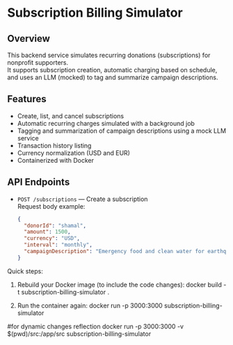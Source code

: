 # Subscription Billing Simulator

## Overview

This backend service simulates recurring donations (subscriptions) for nonprofit supporters.  
It supports subscription creation, automatic charging based on schedule, and uses an LLM (mocked) to tag and summarize campaign descriptions.

## Features

- Create, list, and cancel subscriptions
- Automatic recurring charges simulated with a background job
- Tagging and summarization of campaign descriptions using a mock LLM service
- Transaction history listing
- Currency normalization (USD and EUR)
- Containerized with Docker

## API Endpoints

- `POST /subscriptions` — Create a subscription  
  Request body example:
  ```json
  {
    "donorId": "shamal",
    "amount": 1500,
    "currency": "USD",
    "interval": "monthly",
    "campaignDescription": "Emergency food and clean water for earthquake victims in Nepal"
  }


Quick steps:
1. Rebuild your Docker image (to include the code changes):
docker build -t subscription-billing-simulator .


2. Run the container again:
docker run -p 3000:3000 subscription-billing-simulator

#for dynamic changes reflection
docker run -p 3000:3000 -v $(pwd)/src:/app/src subscription-billing-simulator




